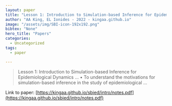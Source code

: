 ```yaml
---
layout: paper
title: "Lesson 1: Introduction to Simulation-based Inference for Epidemiological Dynamics"
author: "AA King, EL Ionides - 2022 - kingaa.github.io"
image: "/assets/img/SBI-icon-192x192.png"
bibtex: "None"
hero_title: "Papers"
categories:
  - Uncategorized
tags:
  - paper

---
```

>Lesson 1: Introduction to Simulation-based Inference for Epidemiological Dynamics … • To understand the motivations for simulation-based inference in the study of epidemiological …

Link to paper: [https://kingaa.github.io/sbied/intro/notes.pdf](https://kingaa.github.io/sbied/intro/notes.pdf)


